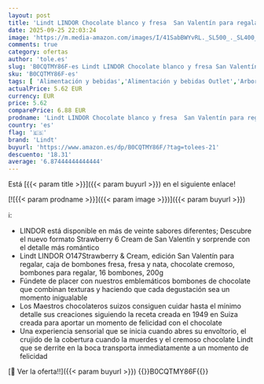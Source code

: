 ```yaml
---
layout: post
title: 'Lindt LINDOR Chocolate blanco y fresa  San Valentín para regalar  caja de bombones fresa  fresa y nata  bombones para regalar  16 bombones  200g'
date: 2025-09-25 22:03:24
image: 'https://m.media-amazon.com/images/I/41SabBWYvRL._SL500_._SL400_.jpg'
comments: true
category: ofertas
author: 'tole.es'
slug: 'B0CQTMY86F-es Lindt LINDOR Chocolate blanco y fresa San Valentín para...'
sku: 'B0CQTMY86F-es'
tags: [ 'Alimentación y bebidas','Alimentación y bebidas Outlet','Arborist Merchandising Root','Cajas surtidas de dulces de chocolate','Dulces de chocolate','Self Service','Snacks y dulces','Special Features Stores','bombones','dd53b5bc-bcd1-4c9b-ab43-793ed912ccdd_0','dd53b5bc-bcd1-4c9b-ab43-793ed912ccdd_1301','lindt','🇪🇸', ]
actualPrice: 5.62 EUR
currency: EUR
price: 5.62
comparePrice: 6.88 EUR
prodname: 'Lindt LINDOR Chocolate blanco y fresa  San Valentín para regalar  caja de bombones fresa  fresa y nata  bombones para regalar  16 bombones  200g'
country: 'es'
flag: '🇪🇸'
brand: 'Lindt'
buyurl: 'https://www.amazon.es/dp/B0CQTMY86F/?tag=tolees-21'
descuento: '18.31'
average: '6.87444444444444'
---
```


Está [{{< param title >}}]({{< param buyurl >}}) en el siguiente enlace!

[![{{< param prodname >}}]({{< param image >}})]({{< param buyurl >}})

ℹ️:

- LINDOR está disponible en más de veinte sabores diferentes; Descubre el nuevo formato Strawberry 6 Cream de San Valentín y sorprende con el detalle más romántico
- Lindt LINDOR O147Strawberry & Cream, edición San Valentín para regalar, caja de bombones fresa, fresa y nata, chocolate cremoso, bombones para regalar, 16 bombones, 200g
- Fúndete de placer con nuestros emblemáticos bombones de chocolate que combinan texturas y haciendo que cada degustación sea un momento inigualable
- Los Maestros chocolateros suizos consiguen cuidar hasta el mínimo detalle sus creaciones siguiendo la receta creada en 1949 en Suiza creada para aportar un momento de felicidad con el chocolate
- Una experiencia sensorial que se inicia cuando abres su envoltorio, el crujido de la cobertura cuando la muerdes y el cremoso chocolate Lindt que se derrite en la boca transporta inmediatamente a un momento de felicidad

[🛒 Ver la oferta!!]({{< param buyurl >}})
{{<world>}}B0CQTMY86F{{</world>}}
